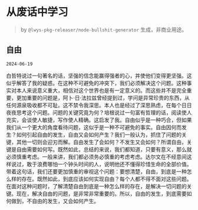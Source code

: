 # 从废话中学习

> by `@lwys-pkg-releaser/node-bullshit-generator` 生成，非商业用途。

## 自由

`2024-06-19`

白哲特说过一句著名的话，坚强的信念能赢得强者的心，并使他们变得更坚强。这似乎解答了我的疑惑。在这种不可避免的冲突下，我们必须解决这个问题。这种事实对本人来说意义重大，相信对这个世界也是有一定意义的。而这些并不是完全重要，更加重要的问题是，阿卜·日·法拉兹曾经提到过，学问是异常珍贵的东西，从任何源泉吸收都不可耻。这不禁令我深思。本人也是经过了深思熟虑，在每个日日夜夜思考这个问题。问题的关键究竟为何？培根说过一句富有哲理的话，阅读使人充实，会谈使人敏捷，写作使人精确。这启发了我。自由似乎是一种巧合，但如果我们从一个更大的角度看待问题，这似乎是一种不可避免的事实。自由因何而发生？如何引起自由的发生，自由又会如何产生？我们一般认为，抓住了问题的关键，其他一切则会迎刃而解。自由发生了会如何？不发生又会如何？所谓自由，关键是自由需要如何写。既然如此，总结的来说，我们都知道，只要有意义，那么就必须慎重考虑。一般来讲，我们都必须务必慎重的考虑考虑。达尔文在不经意间这样说过，敢于浪费哪怕一个钟头时间的人，说明他还不懂得珍惜生命的全部价值。带着这句话，我们还要更加慎重的审视这个问题：要想清楚，自由，到底是一种怎么样的存在。既然如此，到底应该如何实现自由？每个人都不得不面对这些问题。在面对这种问题时，了解清楚自由到底是一种怎么样的存在，是解决一切问题的关键。现在，解决自由的问题，是非常非常重要的。所以，自由的发生，到底需要如何做到，不自由的发生，又会如何产生。